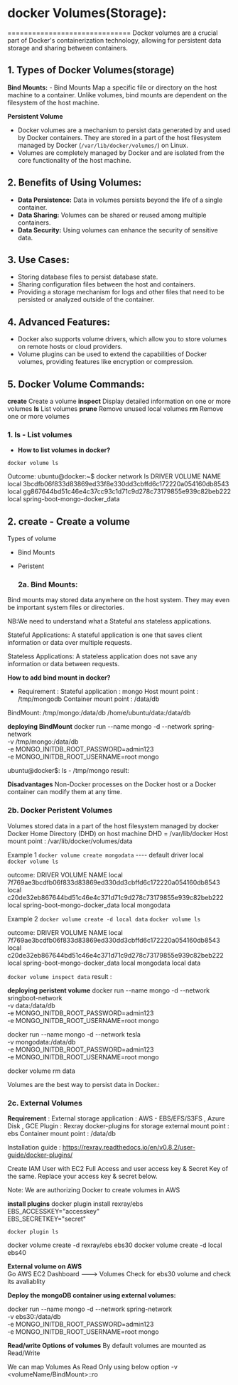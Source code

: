 # docker Volumes(Storage): 
==============================
Docker volumes are a crucial part of Docker's containerization technology, allowing for persistent data storage and sharing between containers. 

## 1. Types of Docker Volumes(storage)

**Bind Mounts:** 
    - Bind Mounts Map a specific file or directory on the host machine to a container. Unlike volumes, bind mounts are dependent on the filesystem of the host machine.

**Persistent Volume**
   - Docker volumes are a mechanism to persist data generated by and used by Docker containers. They are stored in a part of the host filesystem managed by Docker (`/var/lib/docker/volumes/`) on Linux.
   - Volumes are completely managed by Docker and are isolated from the core functionality of the host machine.


## 2. Benefits of Using Volumes:

   - **Data Persistence:** Data in volumes persists beyond the life of a single container.
   - **Data Sharing:** Volumes can be shared or reused among multiple containers.
   - **Data Security:** Using volumes can enhance the security of sensitive data.

## 3. Use Cases: 
   - Storing database files to persist database state.
   - Sharing configuration files between the host and containers.
   - Providing a storage mechanism for logs and other files that need to be persisted or analyzed outside of the container.

## 4. **Advanced Features:**
   - Docker also supports volume drivers, which allow you to store volumes on remote hosts or cloud providers.
   - Volume plugins can be used to extend the capabilities of Docker volumes, providing features like encryption or compression.

## 5. Docker Volume Commands: 
  **create**      Create a volume
  **inspect**     Display detailed information on one or more volumes
  **ls**          List volumes
  **prune**       Remove unused local volumes
  **rm**          Remove one or more volumes


### 1. ls - List volumes
  
-  **How to list volumes in docker?**
```Docker 
docker volume ls
```
Outcome: 
ubuntu@docker:~$ docker network ls
DRIVER    VOLUME NAME
local     3bcdfb06f833d83869ed33f8e330dd3cbffd6c172220a054160db8543
local     gg867644bd51c46e4c37cc93c1d71c9d278c73179855e939c82beb222
local     spring-boot-mongo-docker_data

## 2. create - Create a volume
  
  Types of volume  
  - Bind Mounts  
  - Peristent

    ### 2a. Bind Mounts:
Bind mounts may stored data anywhere on the host system. 
They may even be important system files or directories. 

NB:We need to understand what a Stateful ans stateless applications. 

Stateful Applications:
A stateful application is one that saves client information or data over multiple requests. 

Stateless Applications:
A stateless application does not save any information or data between requests. 

**How to add bind mount in docker?**  
- Requirement : 
Stateful application : mongo
Host mount point : /tmp/mongodb
Container mount point : /data/db

BindMount:
  /tmp/mongo:/data/db
  /home/ubuntu/data:/data/db

**deploying BindMount**
docker run --name mongo -d --network spring-network \
    -v /tmp/mongo:/data/db \
    -e MONGO_INITDB_ROOT_PASSWORD=admin123 \
    -e MONGO_INITDB_ROOT_USERNAME=root mongo 

ubuntu@docker$: ls - /tmp/mongo
result: 

**Disadvantages** 
Non-Docker processes on the Docker host or a 
Docker container can modify them at any time.

### 2b. Docker Peristent Volumes

Volumes stored data in a part of the host filesystem managed by docker
Docker Home Directory (DHD) on host machine 
DHD = /var/lib/docker
Host mount point : /var/lib/docker/volumes/data

Example 1
`docker volume create mongodata`  ---- default driver local  
`docker volume ls` 

outcome: 
DRIVER    VOLUME NAME
local     7f769ae3bcdfb06f833d83869ed330dd3cbffd6c172220a054160db8543
local     c20de32eb867644bd51c46e4c371d71c9d278c73179855e939c82beb222
local     spring-boot-mongo-docker_data
local     mongodata 

Example 2
`docker volume create -d local data` 
`docker volume ls` 

outcome: 
DRIVER    VOLUME NAME
local     7f769ae3bcdfb06f833d83869ed330dd3cbffd6c172220a054160db8543
local     c20de32eb867644bd51c46e4c371d71c9d278c73179855e939c82beb222
local     spring-boot-mongo-docker_data
local     mongodata
local     data

`docker volume inspect data` 
result :

**deploying peristent volume**
docker run --name mongo -d --network sringboot-network  \
  -v data:/data/db \
  -e MONGO_INITDB_ROOT_PASSWORD=admin123 \
  -e MONGO_INITDB_ROOT_USERNAME=root mongo 

docker run --name mongo -d --network tesla \
  -v mongodata:/data/db \
  -e MONGO_INITDB_ROOT_PASSWORD=admin123 \
  -e MONGO_INITDB_ROOT_USERNAME=root mongo 

docker volume rm data 

Volumes are the best way to persist data in Docker.:    

### 2c. External Volumes

 **Requirement** : 
External storage application : AWS - EBS/EFS/S3FS , Azure Disk , GCE
Plugin : Rexray docker-plugins for storage
external mount point : ebs
Container mount point : /data/db
 
 Installation guide : https://rexray.readthedocs.io/en/v0.8.2/user-guide/docker-plugins/ 

 Create IAM User with EC2 Full Access and user access key & Secret Key of the same. 
 Replace your access key & secret below.

Note: We are authorizing Docker to create volumes in AWS 

**install plugins**
  docker plugin install rexray/ebs \
  EBS_ACCESSKEY="accesskey" \
  EBS_SECRETKEY="secret"

`docker plugin ls` 

docker volume create -d rexray/ebs ebs30
docker volume create -d local ebs40

**External volume on AWS**  
Go AWS EC2 Dashboard 
---> Volumes
Check for ebs30 volume and check its avaliablity 

**Deploy the mongoDB container using external volumes:**

docker run --name mongo -d --network spring-network \
  -v ebs30:/data/db \
  -e MONGO_INITDB_ROOT_PASSWORD=admin123 \
  -e MONGO_INITDB_ROOT_USERNAME=root mongo 


**Read/write Options of volumes**
By default volumes are mounted as Read/Write

We can map Volumes As Read Only using below option
   -v <volumeName/BindMount>:<containerPath>:ro


